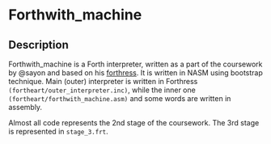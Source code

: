 # Forthwith_machine
## Description
Forthwith_machine is a Forth interpreter, written as a part of the coursework by @sayon and based on his [forthress](https://github.com/sayon/forthress). It is written in NASM using bootstrap technique. Main (outer) interpreter is written in Forthress `(fortheart/outer_interpreter.inc)`, while the inner one `(fortheart/forthwith_machine.asm)` and some words are written in assembly.

Almost all code represents the 2nd stage of the coursework.
The 3rd stage is represented in `stage_3.frt`.

